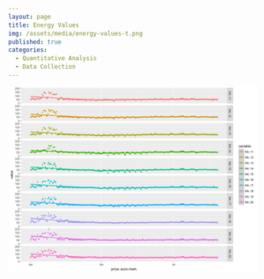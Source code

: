 ```yaml
---
layout: page
title: Energy Values
img: /assets/media/energy-values-t.png
published: true
categories:
  - Quantitative Analysis
  - Data Collection
---
```


[![Energy Values](/assets/media/energy-values.png)](/assets/media/energy-values.png)


